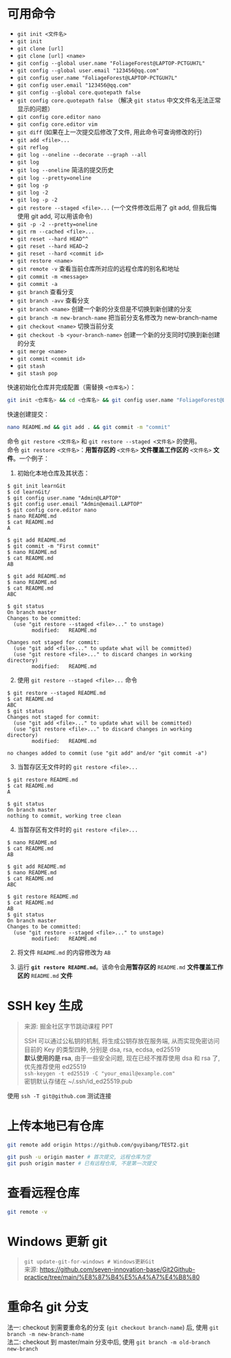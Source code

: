 # 可用命令

* `git init <文件名>`  
* `git init`  
* `git clone [url]`  
* `git clone [url] <name>`  
* `git config --global user.name "FoliageForest@LAPTOP-PCTGUH7L"`  
* `git config --global user.email "123456@qq.com"`
* `git config user.name "FoliageForest@LAPTOP-PCTGUH7L"`
* `git config user.email "123456@qq.com"`
* `git config --global core.quotepath false`
* `git config core.quotepath false` （解决 `git status` 中文文件名无法正常显示的问题）
* `git config core.editor nano`  
* `git config core.editor vim`  
* `git diff` (如果在上一次提交后修改了文件, 用此命令可查询修改的行)  
* `git add <file>...`  
* `git reflog`  
* `git log --oneline --decorate --graph --all`  
* `git log`  
* `git log --oneline` 简洁的提交历史  
* `git log --pretty=oneline`  
* `git log -p`  
* `git log -2`  
* `git log -p -2`  
* `git restore --staged <file>...` (一个文件修改后用了 git add, 但我后悔 使用 git add, 可以用该命令)  
* `git -p -2 --pretty=oneline`  
* `git rm --cached <file>...`  
* `git reset --hard HEAD^^`  
* `git reset --hard HEAD~2`
* `git reset --hard <commit id>`  
* `git restore <name>`  
* `git remote -v` 查看当前仓库所对应的远程仓库的别名和地址  
* `git commit -m <message>`  
* `git commit -a`  
* `git branch` 查看分支  
* `git branch -avv` 查看分支  
* `git branch <name>` 创建一个新的分支但是不切换到新创建的分支  
* `git branch -m new-branch-name` 把当前分支名修改为 new-branch-name  
* `git checkout <name>` 切换当前分支  
* `git checkout -b <your-branch-name>` 创建一个新的分支同时切换到新创建的分支  
* `git merge <name>`  
* `git commit <commit id>`  
* `git stash`  
* `git stash pop`  

快速初始化仓库并完成配置（需替换 `<仓库名>`）：  

``` bash
git init <仓库名> && cd <仓库名> && git config user.name "FoliageForest@LAPTOP-PCTGUH7L" && git config user.email "123456@qq.com"
```

快速创建提交：

``` bash
nano README.md && git add . && git commit -m "commit"
```

命令 `git restore <文件名>` 和 `git restore --staged <文件名>` 的使用。  
命令 `git restore <文件名>`：**用暂存区的** `<文件名>` **文件覆盖工作区的** `<文件名>` **文件**。一个例子：  

1. 初始化本地仓库及其状态：  

``` shell
$ git init learnGit
$ cd learnGit/
$ git config user.name "Admin@LAPTOP"
$ git config user.email "Admin@email.LAPTOP"
$ git config core.editor nano
$ nano README.md
$ cat README.md
A

$ git add README.md
$ git commit -m "First commit"
$ nano README.md
$ cat README.md
AB

$ git add README.md
$ nano README.md
$ cat README.md
ABC

$ git status
On branch master
Changes to be committed:
  (use "git restore --staged <file>..." to unstage)
        modified:   README.md

Changes not staged for commit:
  (use "git add <file>..." to update what will be committed)
  (use "git restore <file>..." to discard changes in working directory)
        modified:   README.md
```

2. 使用 `git restore --staged <file>...` 命令  

``` shell
$ git restore --staged README.md
$ cat README.md
ABC
$ git status
Changes not staged for commit:
  (use "git add <file>..." to update what will be committed)
  (use "git restore <file>..." to discard changes in working directory)
        modified:   README.md

no changes added to commit (use "git add" and/or "git commit -a")
```

3. 当暂存区无文件时的 `git restore <file>...`  

``` shell
$ git restore README.md
$ cat README.md
A

$ git status
On branch master
nothing to commit, working tree clean
```

4. 当暂存区有文件时的 `git restore <file>...`  

``` shell
$ nano README.md
$ cat README.md
AB

$ git add README.md
$ nano README.md
$ cat README.md
ABC

$ git restore README.md
$ cat README.md
AB
$ git status
On branch master
Changes to be committed:
  (use "git restore --staged <file>..." to unstage)
        modified:   README.md
```

2. 将文件 `README.md` 的内容修改为 `AB`  

3. 运行 **`git restore README.md`**。该命令会**用暂存区的** `README.md` **文件覆盖工作区的** `README.md` **文件**  

# SSH key 生成

> 来源: 掘金社区字节跳动课程 PPT  
> 
> SSH 可以通过公私钥的机制, 将生成公钥存放在服务端, 从而实现免密访问  
> 目前的 Key 的类型四种, 分别是 dsa, rsa, ecdsa, ed25519  
> **默认使用的是 rsa**, 由于一些安全问题, 现在已经不推荐使用 dsa 和 rsa 了, 优先推荐使用 ed25519  
> `ssh-keygen -t ed25519 -C "your_email@example.com"`  
> 密钥默认存储在 ~/.ssh/id_ed25519.pub  

使用 `ssh -T git@github.com` 测试连接

# 上传本地已有仓库

```bash
git remote add origin https://github.com/guyibang/TEST2.git
```

```bash
git push -u origin master # 首次提交, 远程仓库为空
git push origin master # 已有远程仓库, 不是第一次提交
```

# 查看远程仓库

```bash
git remote -v
```

# Windows 更新 git

> `git update-git-for-windows # Windows更新Git`  
> 来源: <https://github.com/seven-innovation-base/Git2Github-practice/tree/main/%E8%87%B4%E5%A4%A7%E4%B8%80>  

# 重命名 git 分支

法一: checkout 到需要重命名的分支 (`git checkout branch-name`) 后, 使用 `git branch -m new-branch-name`  
法二: checkout 到 master/main 分支中后, 使用 `git branch -m old-branch new-branch`  
